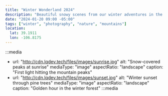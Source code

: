 ```yaml
---
title: "Winter Wonderland 2024"
description: "Beautiful snowy scenes from our winter adventures in the mountains"
date: "2024-01-20 09:00 -05:00"
tags: ["winter", "photography", "nature", "mountains"]
location:
  lat: 39.1911
  lon: -106.8175
---
```


:::media
- url: "http://cdn.lqdev.tech/files/images/sunrise.jpg"
  alt: "Snow-covered peaks at sunrise"
  mediaType: "image"
  aspectRatio: "landscape"
  caption: "First light hitting the mountain peaks"
- url: "http://cdn.lqdev.tech/files/images/sunset.jpg"
  alt: "Winter sunset through pine trees"
  mediaType: "image"
  aspectRatio: "landscape"
  caption: "Golden hour in the winter forest"
:::media
